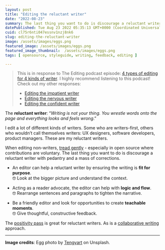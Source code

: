 ```yaml
---
layout: post
title: "Editing the reluctant writer"
date: "2022-08-23"
summary: The last thing you want to do is discourage a reluctant writer with pedantry and a mass of corrections.
datePublished: Tue Aug 23 2022 05:35:13 GMT+0000 (Coordinated Universal Time)
cuid: cl75r6nti047essnv1nzj8nk6
slug: editing-the-reluctant-writer
image: /assets/images/eggs.png
featured_image: /assets/images/eggs.png
featured_image_thumbnail:  /assets/images/eggs.png
tags: [ opensource, styleguide, writing, feedback, editing ]

---
```


> This is in response to The Editing podcast episode: [4 types of editing for 4 kinds of  writer](https://theeditingpodcast.captivate.fm/episode/kinds-of-writer). I highly recommend listening to this podcast!   
> Check out my other responses:
> - [Editing the impatient writer](https://flicstar.com/editing-the-impatient-writer)
> - [Editing the nervous writer](https://flicstar.com/editing-the-nervous-writer)
> - [Editing the confident writer](https://flicstar.com/editing-the-confident-writer)

The **reluctant writer**: “*Writing is not your thing. You wrestle words onto the page and everything looks and feels wrong*.”

I edit a lot of different kinds of writers. Some who are writers-first, others who wouldn’t call themselves writers: UX designers, software developers, product managers. These are my reluctant writers.
 
When editing non-writers, [tread gently](https://flicstar.com/editing-open-source) - especially in open source where contributions are voluntary. The last thing you want to do is discourage a reluctant writer with pedantry and a mass of corrections.
 
* An editor can help a reluctant writer by ensuring the writing is **fit for purpose**.    
🤓 Look at the bigger picture and understand the context.
 
* Acting as a reader advocate, the editor can help with **logic and flow**.   
   🤓 Rearrange sentences and paragraphs to tighten the narrative.
  
* Be a friendly editor and look for opportunities to create **teachable moments**.   
   🤓  Give thoughtful, constructive feedback. 

The [positivity pass](https://openstrategypartners.com/blog/the-positivity-pass-and-why-we-do-it/) is great for reluctant writers. As is a [collaborative writing](https://flicstar.com/collaboration-in-tech-writing) approach.

---
 
**Image credits**: Egg photo by [Tengyart](https://unsplash.com/photos/_VkwiVNCNfo) on Unsplash.


